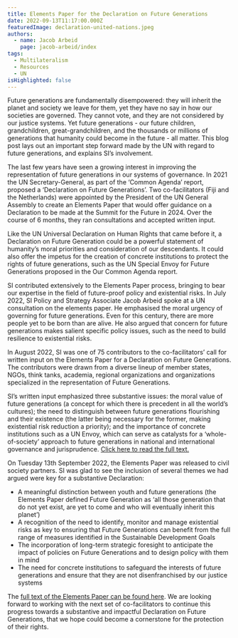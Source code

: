 ```yaml
---
title: Elements Paper for the Declaration on Future Generations
date: 2022-09-13T11:17:00.000Z
featuredImage: declaration-united-nations.jpeg
authors:
  - name: Jacob Arbeid
    page: jacob-arbeid/index
tags:
  - Multilateralism
  - Resources
  - UN
isHighlighted: false
---
```

Future generations are fundamentally disempowered: they will inherit the planet and society we leave for them, yet they have no say in how our societies are governed. They cannot vote, and they are not considered by our justice systems. Yet future generations - our future children, grandchildren, great-grandchildren, and the thousands or millions of generations that humanity could become in the future - all matter. This blog post lays out an important step forward made by the UN with regard to future generations, and explains SI’s involvement.

The last few years have seen a growing interest in improving the representation of future generations in our systems of governance. In 2021 the UN Secretary-General, as part of the ‘Common Agenda’ report, proposed a ‘Declaration on Future Generations’. Two co-facilitators (Fiji and the Netherlands) were appointed by the President of the UN General Assembly to create an Elements Paper that would offer guidance on a Declaration to be made at the Summit for the Future in 2024. Over the course of 6 months, they ran consultations and accepted written input.

Like the UN Universal Declaration on Human Rights that came before it, a Declaration on Future Generation could be a powerful statement of humanity’s moral priorities and consideration of our descendants. It could also offer the impetus for the creation of concrete institutions to protect the rights of future generations, such as the UN Special Envoy for Future Generations proposed in the Our Common Agenda report. 

SI contributed extensively to the Elements Paper process, bringing to bear our expertise in the field of future-proof policy and existential risks. In July 2022, SI Policy and Strategy Associate Jacob Arbeid spoke at a UN consultation on the elements paper. He emphasised the moral urgency of governing for future generations. Even for this century, there are more people yet to be born than are alive. He also argued that concern for future generations makes salient specific policy issues, such as the need to build resilience to existential risks.

In August 2022, SI was one of 75 contributors to the co-facilitators’ call for written input on the Elements Paper for a Declaration on Future Generations. The contributors were drawn from a diverse lineup of member states, NGOs, think tanks, academia, regional organizations and organizations specialized in the representation of Future Generations.

SI’s written input emphasized three substantive issues: the moral value of future generations (a concept for which there is precedent in all the world’s cultures); the need to distinguish between future generations flourishing and their existence (the latter being necessary for the former, making existential risk reduction a priority); and the importance of concrete institutions such as a UN Envoy, which can serve as catalysts for a ‘whole-of-society’ approach to future generations in national and international governance and jurisprudence. [Click here to read the full text.](https://drive.google.com/file/d/1gTJds6rAwgtzxa4QpXQ5oGISnueyQQRw/view)

On Tuesday 13th September 2022, the Elements Paper was released to civil society partners. SI was glad to see the inclusion of several themes we had argued were key for a substantive Declaration:

* A meaningful distinction between youth and future generations (the Elements Paper defined Future Generation as ‘all those generation that do not yet exist, are yet to come and who will eventually inherit this planet’)
* A recognition of the need to identify, monitor and manage existential risks as key to ensuring that Future Generations can benefit from the full range of measures identified in the Sustainable Development Goals
* The incorporation of long-term strategic foresight to anticipate the impact of policies on Future Generations and to design policy with them in mind
* The need for concrete institutions to safeguard the interests of future generations and ensure that they are not disenfranchised by our justice systems

The [full text of the Elements Paper can be found here](https://www.un.org/pga/76/2022/09/12/general-assembly-declaration-on-future-generations-pga-letter/). We are looking forward to working with the next set of co-facilitators to continue this progress towards a substantive and impactful Declaration on Future Generations, that we hope could become a cornerstone for the protection of their rights.
